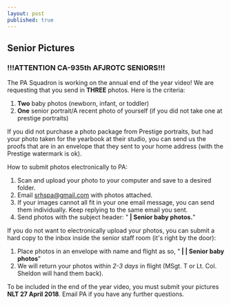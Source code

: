 ```yaml
---
layout: post
published: true
---
```

## Senior Pictures

### !!!ATTENTION CA-935th AFJROTC SENIORS!!!

The PA Squadron is working on the annual end of the year video! We are requesting that you send in **THREE** photos.
Here is the criteria:
1. **Two** baby photos (newborn, infant, or toddler)
2. **One** senior portrait/A recent photo of yourself (if you did not take one at prestige portraits)

If you did not purchase a photo package from Prestige portraits, but had your photo taken for the yearbook at their studio, you can send us the proofs that are in an envelope that they sent to your home address (with the Prestige watermark is ok).

How to submit photos electronically to PA:
1. Scan and upload your photo to your computer and save to a desired folder.
2. Email [srhspa@gmail.com](mailto:srhspa@gmail.com) with photos attached.
3. If your images cannot all fit in your one email message, you can send them individually. Keep replying to the same email you sent.
4. Send photos with the subject header: "**<First and last name> | Senior baby photos.**"

If you do not want to electronically upload your photos, you can submit a hard copy to the inbox inside the senior staff room (it's right by the door):
1. Place photos in an envelope with name and flight as so, "**<First and last name> | <Flight> | Senior baby photos**"
2. We will return your photos within *2-3 days* in flight (MSgt. T or Lt. Col. Sheldon will hand them back).

To be included in the end of the year video, you must submit your pictures **NLT 27 April 2018**. Email PA if you have any further questions.
